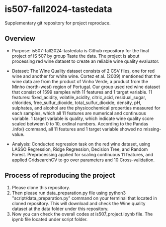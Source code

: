 # is507-fall2024-tastedata
Supplementary git repository for project reproduce.

## Overview
- Purpose: is507-fall2024-tastedata is Github repository for the final project of IS 507 by group Taste the data. The project is about processing red wine dataset to create an reliable wine quality evaluator.

- Dataset: The Wine Quality dataset consists of 2 CSV files, one for red wine and another for white wine. Cortez et al. (2009) mentioned that the wine data are from the product of Vinho Verde, a product from the Minho (north-west) region of Portugal. Our group used red wine dataset that consist of 1599 samples with 11 features and 1 target variable. 11 features: fixed_acidity, volatile_acidity, citric_acid, residual_sugar, chlorides, free_sulfur_dioxide, total_sulfur_dioxide, density, pH, sulphates, and alcohol are the physicochemical properties measured for each samples, which all 11 features are numerical and continuous variable. 1 target variable is quality, which indicate wine quality score scaled between 0 to 10, ordinal numbers. According to the Pandas .info() command, all 11 features and 1 target variable showed no missing-value.

- Analysis: Conducted regression task on the red wine dataset, using LASSO Regression, Ridge Regression, Decision Tree, and Random Forest. Preprocessing applied for scaling continuous 11 features, and applied GridsearchCV to go over parameters and 10 Cross-validation.

## Process of reproducing the project
1. Please clone this repository.
2. Then please run data_preparation.py file using python3 "script/data_preparation.py" command on your terminal that located in cloned repository. This will download and check the Wine quality dataset at the data folder under this repository.
3. Now you can check the overall codes at is507_project.ipynb file. The ipynb file located under script folder.